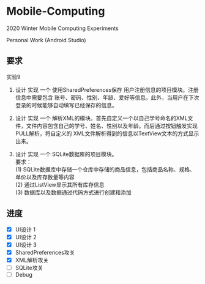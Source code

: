 # Mobile-Computing

2020 Winter Mobile Computing Experiments

Personal Work (Android Studio)

## 要求

实验9

1. 设计 实现 一个 使用SharedPreferences保存 用户注册信息的项目模块。注册信息中需要包含 账号、密码、性别、年龄、爱好等信息。此外，当用户在下次登录的时候能够自动填写已经保存的信息。

2. 设计 实现 一个 解析XML的模块。首先自定义一个以自己学号命名的XML文件，文件内容包含自己的学号、姓名、性别以及年龄。而后通过按钮触发实现PULL解析，将自定义的 XML文件解析得到的信息以TextView文本的方式显示出来。

3. 设计 实现 一个 SQLite数据库的项目模块。<br />
要求：<br />
	(1) SQLite数据库中存储一个仓库中存储的商品信息，包括商品名称、规格、单价以及库存数量等内容 <br />
	(2) 通过ListView显示其所有库存信息 <br />
	(3) 数据库以及数据通过代码方式进行创建和添加 <br />

## 进度

- [x] UI设计 1
- [x] UI设计 2
- [x] UI设计 3
- [x] SharedPreferences攻关
- [x] XML解析攻关
- [ ] SQLite攻关
- [ ] Debug
